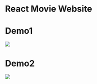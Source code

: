# React Movie Website


# Demo1
![](React-Movie-Proj-Demo1.gif)

# Demo2

![](React-Movie-Proj-Demo2.gif)




